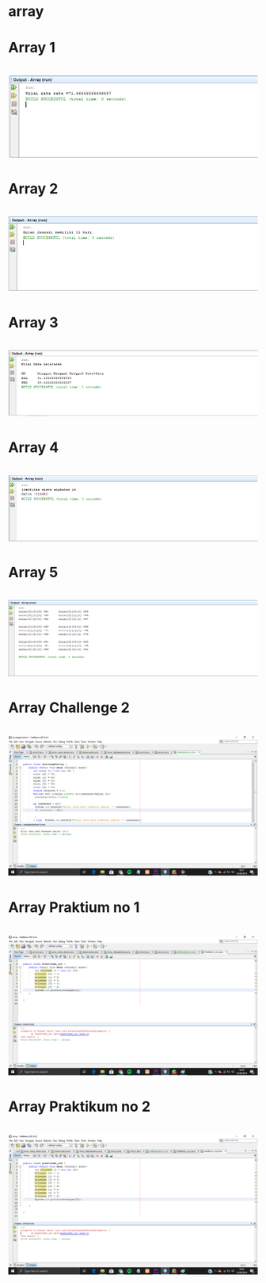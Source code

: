 # array
# Array 1
# ![AltText](https://github.com/naufal025/array/blob/master/array%201.PNG "Array 1")
# Array 2
# ![AltText](https://github.com/naufal025/array/blob/master/array%202.PNG "Array 2")
# Array 3
# ![AltText](https://github.com/naufal025/array/blob/master/array%203.PNG "Array 3")
# Array 4
# ![AltText](https://github.com/naufal025/array/blob/master/array%204.PNG "Array 4")
# Array 5
# ![AltText](https://github.com/naufal025/array/blob/master/array%205.PNG "Array 5")
# Array Challenge 2
# ![ALtText](https://github.com/naufal025/array/blob/master/challenge%20array%202.png "Array Challenge 2")
# Array Praktium no 1
# ![AltText](https://github.com/naufal025/array/blob/master/praktikum%201%20no%201.png "Array Praktikum no 1")
# Array Praktikum no 2
# ![AltText](https://github.com/naufal025/array/blob/master/praktikum%201%20no%202.png "Array Praktikum no 2")
